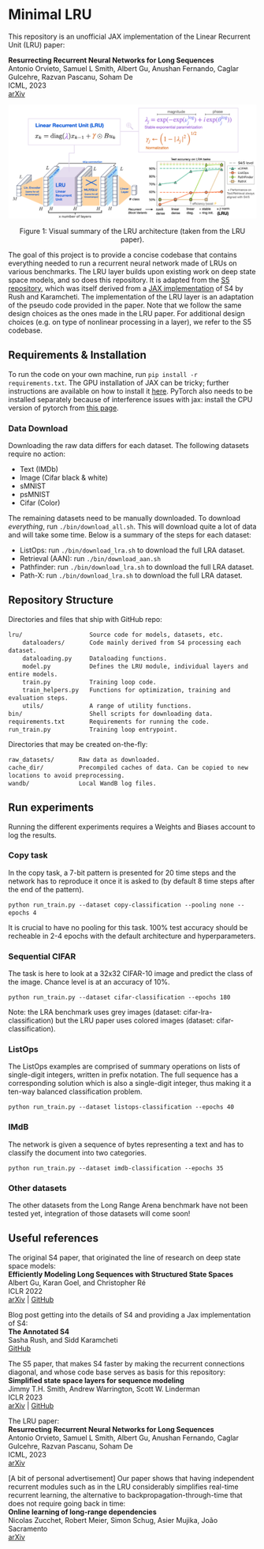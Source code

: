 # Minimal LRU

This repository is an unofficial JAX implementation of the Linear Recurrent Unit (LRU) paper:

**Resurrecting Recurrent Neural Networks for Long Sequences**  \
Antonio Orvieto, Samuel L Smith, Albert Gu, Anushan Fernando, Caglar Gulcehre, Razvan Pascanu, Soham De\
ICML, 2023\
[arXiv](https://arxiv.org/abs/2303.06349)

![](./docs/figures/lru.png)

<p style="text-align: center;">
Figure 1:  Visual summary of the LRU architecture (taken from the LRU paper).
</p>

The goal of this project is to provide a concise codebase that contains everything needed to run a
recurrent neural network made of LRUs on various benchmarks. The LRU layer builds
upon existing work on deep state space models, and so does this repository. It is adapted from the
[S5 repository](https://github.com/lindermanlab/S5), which was itself derived from a
[JAX implementation](https://github.com/srush/annotated-s4) of S4 by Rush and Karamcheti. The
implementation of the LRU layer is an adaptation of the pseudo code provided in the paper. Note that
we follow the same design choices as the ones made in the LRU paper. For additional design
choices (e.g. on type of nonlinear processing in a layer), we refer to the S5 codebase.

## Requirements & Installation

To run the code on your own machine, run `pip install -r requirements.txt`. The GPU installation of
JAX can be tricky; further instructions are available on how to install it
[here](https://github.com/google/jax#installation). PyTorch also needs to be installed separately
because of interference issues with jax: install the CPU version of pytorch from
[this page](https://pytorch.org/get-started/locally/).

### Data Download

Downloading the raw data differs for each dataset. The following datasets require no action:

- Text (IMDb)
- Image (Cifar black & white)
- sMNIST
- psMNIST
- Cifar (Color)

The remaining datasets need to be manually downloaded. To download _everything_,
run `./bin/download_all.sh`. This will download quite a lot of data and will take some time. Below
is a summary of the steps for each dataset:

- ListOps: run `./bin/download_lra.sh` to download the full LRA dataset.
- Retrieval (AAN): run `./bin/download_aan.sh`
- Pathfinder: run `./bin/download_lra.sh` to download the full LRA dataset.
- Path-X: run `./bin/download_lra.sh` to download the full LRA dataset.

## Repository Structure

Directories and files that ship with GitHub repo:

```
lru/                   Source code for models, datasets, etc.
    dataloaders/       Code mainly derived from S4 processing each dataset.
    dataloading.py     Dataloading functions.
    model.py           Defines the LRU module, individual layers and entire models.
    train.py           Training loop code.
    train_helpers.py   Functions for optimization, training and evaluation steps.
    utils/             A range of utility functions.
bin/                   Shell scripts for downloading data.
requirements.txt       Requirements for running the code.
run_train.py           Training loop entrypoint.
```

Directories that may be created on-the-fly:

```
raw_datasets/       Raw data as downloaded.
cache_dir/          Precompiled caches of data. Can be copied to new locations to avoid preprocessing.
wandb/              Local WandB log files.
```

## Run experiments

Running the different experiments requires a Weights and Biases account to log the results.

### Copy task

In the copy task, a 7-bit pattern is presented for 20 time steps and the network has to reproduce
it once it is asked to (by default 8 time steps after the end of the pattern).

```
python run_train.py --dataset copy-classification --pooling none --epochs 4
```

It is crucial to have no pooling for this task. 100% test accuracy should be recheable in 2-4 epochs
with the default architecture and hyperparameters.

### Sequential CIFAR

The task is here to look at a 32x32 CIFAR-10 image and predict the class of the image. Chance level
is at an accuracy of 10%.

```
python run_train.py --dataset cifar-classification --epochs 180
```

Note: the LRA benchmark uses grey images (dataset: cifar-lra-classification) but the LRU paper uses
colored images (dataset: cifar-classification).

### ListOps

The ListOps examples are comprised of summary operations on lists of single-digit integers, written
in prefix notation. The full sequence has a corresponding solution which is also a single-digit
integer, thus making it a ten-way balanced classification problem.

```
python run_train.py --dataset listops-classification --epochs 40
```

### IMdB

The network is given a sequence of bytes representing a text and has to classify the document into
two categories.

```
python run_train.py --dataset imdb-classification --epochs 35
```

### Other datasets

The other datasets from the Long Range Arena benchmark have not been tested yet, integration of those
datasets will come soon!


## Useful references

The original S4 paper, that originated the line of research on deep state space models:\
**Efficiently Modeling Long Sequences with Structured State Spaces** \
Albert Gu, Karan Goel, and Christopher Ré \
ICLR 2022 \
[arXiv](https://arxiv.org/abs/2111.00396)
 | [GitHub](https://github.com/HazyResearch/state-spaces)

Blog post getting into the details of S4 and providing a Jax implementation of S4:\
**The Annotated S4** \
Sasha Rush, and Sidd Karamcheti \
[GitHub](https://srush.github.io/annotated-s4/)

The S5 paper, that makes S4 faster by making the recurrent connections diagonal, and whose code base
serves as basis for this repository: \
**Simplified state space layers for sequence modeling**\
Jimmy T.H. Smith, Andrew Warrington, Scott W. Linderman \
ICLR 2023\
[arXiv](https://arxiv.org/abs/2208.04933)
 | [GitHub](https://github.com/lindermanlab/S5/tree/main)

The LRU paper: \
**Resurrecting Recurrent Neural Networks for Long Sequences**  \
Antonio Orvieto, Samuel L Smith, Albert Gu, Anushan Fernando, Caglar Gulcehre, Razvan Pascanu, Soham De\
ICML, 2023\
[arXiv](https://arxiv.org/abs/2303.06349)

[A bit of personal advertisement] Our paper shows that having independent recurrent modules such as
in the LRU considerably simplifies real-time recurrent learning, the alternative to
backpropagation-through-time that does not require going back in time: \
**Online learning of long-range dependencies** \
Nicolas Zucchet, Robert Meier, Simon Schug, Asier Mujika, João Sacramento \
[arXiv](https://arxiv.org/abs/2305.15947)